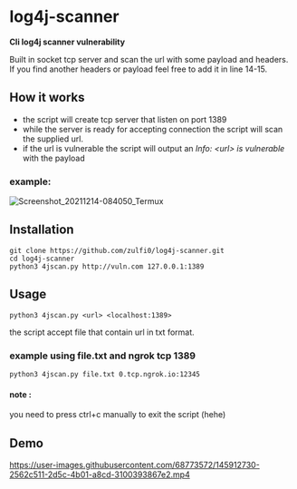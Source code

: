 # log4j-scanner
**Cli log4j scanner vulnerability**

Built in socket tcp server and scan the url with some payload and headers.
If you find another headers or payload feel free to add it in line 14-15.

## How it works
- the script will create tcp server that listen on port 1389 
- while the server is ready for accepting connection the script will scan the supplied url.
- if the url is vulnerable the script will output an *Info: \<url\> is vulnerable* with the payload

### example:
![Screenshot_20211214-084050_Termux](https://user-images.githubusercontent.com/68773572/145911840-fd57614c-713f-4305-bc38-93b3103cc223.png)

## Installation
```
git clone https://github.com/zulfi0/log4j-scanner.git
cd log4j-scanner 
python3 4jscan.py http://vuln.com 127.0.0.1:1389
```

## Usage 
```
python3 4jscan.py <url> <localhost:1389>
```
the script accept file that contain url in txt format.
### example using file.txt and ngrok tcp 1389
```
python3 4jscan.py file.txt 0.tcp.ngrok.io:12345
```

#### note :
you need to press ctrl+c manually to exit the script (hehe)

## Demo 
https://user-images.githubusercontent.com/68773572/145912730-2562c511-2d5c-4b01-a8cd-3100393867e2.mp4



